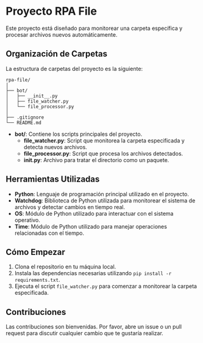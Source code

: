 # Proyecto RPA File

Este proyecto está diseñado para monitorear una carpeta específica y procesar archivos nuevos automáticamente.

## Organización de Carpetas

La estructura de carpetas del proyecto es la siguiente:

```
rpa-file/
│
├── bot/
│   ├── __init__.py
│   ├── file_watcher.py
│   └── file_processor.py
│
├── .gitignore
└── README.md
```

- **bot/**: Contiene los scripts principales del proyecto.
  - **file_watcher.py**: Script que monitorea la carpeta especificada y detecta nuevos archivos.
  - **file_processor.py**: Script que procesa los archivos detectados.
  - **__init__.py**: Archivo para tratar el directorio como un paquete.

## Herramientas Utilizadas

- **Python**: Lenguaje de programación principal utilizado en el proyecto.
- **Watchdog**: Biblioteca de Python utilizada para monitorear el sistema de archivos y detectar cambios en tiempo real.
- **OS**: Módulo de Python utilizado para interactuar con el sistema operativo.
- **Time**: Módulo de Python utilizado para manejar operaciones relacionadas con el tiempo.

## Cómo Empezar

1. Clona el repositorio en tu máquina local.
2. Instala las dependencias necesarias utilizando `pip install -r requirements.txt`.
3. Ejecuta el script `file_watcher.py` para comenzar a monitorear la carpeta especificada.

## Contribuciones

Las contribuciones son bienvenidas. Por favor, abre un issue o un pull request para discutir cualquier cambio que te gustaría realizar.
